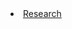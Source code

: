 <li class="masthead__menu-item">
          <a href="jondmoore.github.io">Research</a>
        </li>
